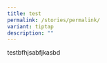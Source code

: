 ```yaml
---
title: test
permalink: /stories/permalink/
variant: tiptap
description: ""
---
```

<p>testbfhjsabfjkasbd</p>